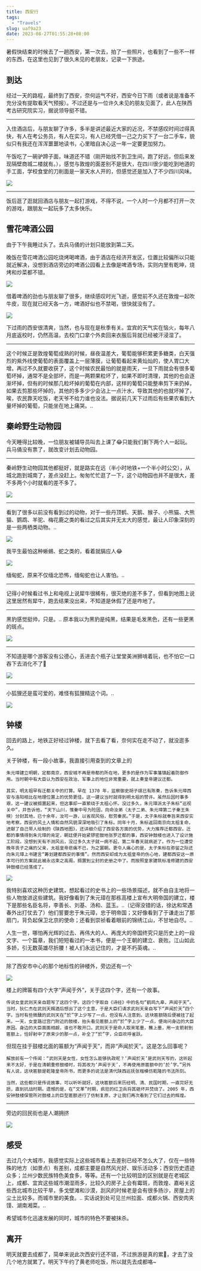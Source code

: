 ```yaml
---
title: 西安行
tags:
  - "Travels"
slug: uaf9a23
date: 2023-08-27T01:55:28+08:00
---
```


暑假快结束的时候去了一趟西安，第一次去，拍了一些照片，也看到了一些不一样的东西，在这里也见到了很久未见的老朋友，记录一下旅途。

<!--more-->

## 到达

经过一天的路程，最终到了西安，奈何运气不好，西安今日下雨（或者说是准备不充分没有提取看天气预报）。不过还是与一位许久未见的朋友见面了，此人在陕西考古研究院实习，据说领导挺不错。

---

入住酒店后，与朋友聊了许多，多半是讲述最近大家的近况，不禁感叹时间过得真快，有人在考公务员，有人在实习，有人已经凭借一己之力买下了一台二手车，貌似只有我还在浑浑噩噩地读书，心里暗自决心这一年一定要更加努力。

午饭吃了一碗驴蹄子面，味道还不错（刚开始找不到卫生间，跑了好远，但后来发现隔壁商城二楼就有。），感觉与敦煌的面差别不是很大，在四川很少能吃到地道的手工面，学校食堂的刀削面是一家天水人开的，但感觉还是加入了不少四川风味。

![](https://gcore.jsdelivr.net/gh/yuanj82/static/blog/20230828020613.png)

---

饭后逛了逛就回酒店与朋友一起打游戏，不得不说，一个人时一个月都不打开一次的游戏，跟朋友一起玩多了太多快乐。

## 雪花啤酒公园

由于下午我睡过头了。去兵马俑的计划只能放到第二天。

晚饭在雪花啤酒公园吃烧烤喝啤酒，由于酒店在经济开发区，位置比较偏所以只能就近解决，没想到酒店旁边的啤酒公园看上去像是啤酒专场，实则内里有乾坤，烧烤和炒菜都不错。

![](https://gcore.jsdelivr.net/gh/yuanj82/static/blog/20230828021424.png)

借着啤酒的劲也与朋友聊了很多，继续感叹时光飞逝，感觉前不久还在敦煌一起吹牛皮，现在就已经天各一方，啤酒好似也不禁喝，很快就没有了。

![](https://gcore.jsdelivr.net/gh/yuanj82/static/blog/20230828021633.png)

下过雨的西安很清爽，当然，也与现在是秋季有关。宜宾的天气实在恼火，每年八月底返校时，仍然高温，去校门口拿个外卖回来衣服后背就已经被汗浸湿了。

---

这个时候正是敦煌葡萄成熟的时候，昼夜温差大，葡萄能够积累更多糖类，白天强烈的紫外线使葡萄的表面覆盖上一层薄膜，让葡萄看起来黄灿灿的，使人胃口大增。再过不久就要收获了，这个时候农民最怕的就是雨天，一旦下雨就会有很多葡萄坏掉，通常不是全部坏，而是一两颗果粒坏了，如果不即时清理，其他的也会逐渐坏掉，但有的时候那几粒坏掉的葡萄在内部，这样的葡萄只能整串剪下来扔掉，如果去剪那些坏掉的，其他的多多少少会沾上一点汁水，导致其他的也就坏掉了，唉，农民靠天吃饭，老天爷不给力谁也没法。据说前几天下过雨后有些果农看到大量坏掉的葡萄，只能坐在地上痛哭。..

## 秦岭野生动物园

今天睡得比较晚，一位朋友被辅导员叫去上课了😂只能我们剩下两个人一起玩。兵马俑没有票了，就改变计划去动物园。

---

秦岭野生动物园其他都挺好，就是路实在远（半小时地铁+一个半小时公交），从城北跑到城南了，差点没赶上。匆匆忙忙逛了一下，这个动物园也并不是很大，差不多两个小时就看的差不多了。

![](https://gcore.jsdelivr.net/gh/yuanj82/static/blog/20230828235134.png)

---

看到了很多以前没有看到过的动物，对于一些丹顶鹤、天鹅、猴子、小熊猫、大熊猫、鹦鹉、羊驼、梅花鹿之类的看过之后其实并无太大的感觉，最让人印象深刻的是一些两栖类动物。..

![](https://gcore.jsdelivr.net/gh/yuanj82/static/blog/20230828235334.png)

我平生最怕这种蜥蜴、蛇之类的，看着就膈应人😂

![](https://gcore.jsdelivr.net/gh/yuanj82/static/blog/20230828235418.png)

缅甸蛇，原来不仅缅北恐怖，缅甸蛇也让人害怕。..

---

记得小时候看过书上和电视上说犀牛很稀有，很灭绝的差不多了，但看到地图上说这里居然有犀牛，跑去结果没出来，不知道是休假了还是咋地了。

---

黑豹感觉挺帅，只是。.. 原本我以为黑豹是纯黑，结果是毛发黑色，还有一些更黑的斑点。

![](https://gcore.jsdelivr.net/gh/yuanj82/static/blog/20230828235807.png)

---

不知道是哪个游客没有公德心，丢进去个瓶子让堂堂美洲狮啃着玩，也不怕它一口吞下去消化不了🤔

![](https://gcore.jsdelivr.net/gh/yuanj82/static/blog/20230828235926.png)

---

小狐狸还是蛮可爱的，难怪有狐狸精这个词。..

![](https://gcore.jsdelivr.net/gh/yuanj82/static/blog/20230829000039.png)

## 钟楼

回去的路上，地铁正好经过钟楼，就下去看了看，奈何实在走不动了，就没逛多久。

关于钟楼，有一段小故事，我直接引用查到的文章上的

`朱元璋建立明朝，定都南京，西安城不再是帝都的所在地，更多的是作为军事藩镇起着防御作用。当时朝中有大臣认为西安在政治、军事上的地位非常重要，就上奏皇帝建议迁都。`

`其实，明太祖早有迁都关中的打算。早在 1370 年，监察御史胡子祺已有陈奏，告诉朱元璋西安与洛阳相比在地理位置上的优势更佳。这一建议当时就得到明太祖的赞许。虽然后因时事多艰，这一建议被搁置起来，但这事却一直萦绕于太祖心怀。没过多久，朱元璋派太子朱标“巡视关中”，并告诉他，“天下山川，惟秦中号为险固，向命汝弟（太子二弟、朱元璋第二子秦王朱樉）分封其地，已十余年，汝可一游，以省观风俗，慰劳秦民。”于是，太子朱标就奉旨来西安实地考察。西安的风土人情和自然风貌深深地吸引了朱标。同年十月，朱标返回南京向太祖复命，进献了自己带人绘制的《陕西地图》，还详细介绍了西安各方面的优势，大力推荐迁都西安。迁都的事情得到朱元璋的肯定，朝廷便开始紧锣密鼓地张罗迁都的事，西安钟鼓楼也进入了设计施工阶段。没想到天有不测风云，没过多久太子就一病不起，第二年春天就病逝了。作为一位遭受晚年丧子之痛的父亲，太祖皇帝悲痛不已，为之罢朝。更令人痛心的是，太子朱标在弥留之际还向朱元璋上书建言“筹划建都西安的事情”。然而西安却成为太祖皇帝的伤心地，建都西安这一原本可行的方案就此被永远束之高阁，搁置到尘封的史册之中了。而按照皇家建筑标准修建的西安钟鼓楼已经落成了。`

![](https://gcore.jsdelivr.net/gh/yuanj82/static/blog/20230829000749.png)

我特别喜欢这种历史建筑，想起看过的史书上的一些场景描述，就不由自主地将一些人物放进这些建筑。我好像看到了朱元璋在那栋高楼上宣布大明帝国的建立，楼下是那些名臣名将，李善长、刘基、汤和、蓝玉。..（记得没错的话，徐达和常遇春外出打仗去了）他们誓要忠于朱元璋，忠于明帝国；又好像看到了于谦走出了那扇门，背负起保卫北京的使命；还看到崇祯看着眼前的锦绣江山，不甘地自尽。..

人生一世，哪怕再光辉的过去、再伟大的人、再庞大的帝国终究只是历史上的一段文字、一个篇章，我们短短看过的一本书，便是一个王朝的建立、衰败。江山如此多娇，引无数英雄尽折腰！被人们永远记住的，才是不朽英魂。..

---

除了西安市中心的那个地标性的钟楼外，旁边还有一个

![](https://gcore.jsdelivr.net/gh/yuanj82/static/blog/20230829001154.png)

楼上的牌匾有四个大字“声闻于外”，关于这四个字，还有一个故事。

`传说女皇武则天亲自题写了这四个字。这四个字取自《诗经》中的名句“鹤鸣九皋，声闻于天”。当时，狄仁杰在武则天赐酒后想出了这个主意，于是大臣们请求武则天亲自写下“声闻於天”四个字。当时有些微醺的武则天在“於”字上少写了一点，但没有人注意到。这块匾额随后便被挂了起来。一天，女皇路过宫门附近的鼓楼，抬头看见匾额上的“於”字上少了一点，便询问身边的大臣原因。身边的大臣面面相觑，谁也不敢开口。武则天于是命人取来笔墨，蘸上墨，用一支箭射到匾额上，恰好射中了原来少的那一点，补全了“於”字，众臣欢呼雀跃。`

但现在挂于鼓楼北面的匾额为“声闻于天”，而非“声闻於天”。这是怎么回事呢？

`解放前有一个传闻：“武则天是女性，女性怎么能够执政呢？‘声闻於天’是武则天写的，这听起来不太好，于是在清朝重修鼓楼时，将其改为‘声闻于天’，不再使用原匾额中的‘於’字。”另外有人说，这块匾额是乾隆皇帝所书，而更多的说法是清代陕西巡抚张楷模仿乾隆的书法所刻。`

`当然，这些都只是传说故事，可以听听就好。这块匾额后来历经明、清、民国时期，一直完好无损，直到抗战时期。遗憾的是，在“文革”时期，疯狂的红卫兵将其砸坏并焚烧了。2005 年，西安钟鼓楼保管所对鼓楼上的巨型匾额进行了仿制复原，才让我们再次看到了它们过去的辉煌。`

---

旁边的回民街也是人潮拥挤

![](https://gcore.jsdelivr.net/gh/yuanj82/static/blog/20230829001849.png)

## 感受

去过几个大城市，我感觉实际上这些城市看上去差别已经不怎么大了，仅在一些特殊的地方（如景点）有差别，成都主要是自然风光好、娱乐活动多；西安历史遗迹众多；兰州少数民族特色美食多，等等。还有一个比较明显的区别就是在老城区上，成都、宜宾这些城市潮湿雨多，比较久的房子上会有霉斑，而敦煌、嘉峪关这些西北城市比较干旱，多戈壁滩和沙漠，刮风的时候老是会有很多扬沙，房屋上的尘土比较多。而城市里的美食。.. 实话说到处可见兰州拉面、成都火锅、西安肉夹馍、湖南湘菜。..

希望城市化迅速发展的同时，城市的特色不要被抹杀。

## 离开

明天就要去成都了，简单来说此次西安行还不错，不过旅游是真的累🤣，才去了没几个地方就累了。明天下午约了黄老师吃饭，所以就先去成都咯~